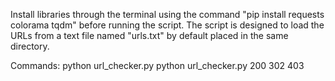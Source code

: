 Install libraries through  the terminal using the command "pip install requests colorama tqdm" before running the script.
The script is designed to load the URLs from a text file named "urls.txt" by default placed in the same directory.

Commands:
python url_checker.py
python url_checker.py 200 302 403

